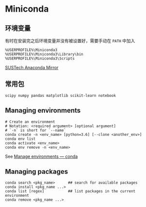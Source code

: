 # Miniconda

## 环境变量

有时在安装完之后环境变量并没有被设置好，需要手动在 `PATH` 中加入

```
%USERPROFILE%\Miniconda3
%USERPROFILE%\Miniconda3\Library\bin
%USERPROFILE%\Miniconda3\Scripts
```

[SUSTech Anaconda Mirror](https://mirrors.sustech.edu.cn/help/anaconda.html)

## 常用包

```
scipy numpy pandas matplotlib scikit-learn notebook
```

## Managing environments

```shelldoc
# Create an environment
# Notation: <required argument> [optional argument]
# `-n` is short for `--name`
conda create -n <env_name> [python=3.6] [--clone <another_env>]
conda env list
conda activate <env_name>
conda env remove -n <env_name>
```

See [Manage environments &mdash; conda](https://docs.conda.io/projects/conda/en/latest/user-guide/tasks/manage-environments.html)

## Managing packages

```shelldoc
conda search <pkg_name>      ## search for available packages
conda install <pkg_name ...>
conda list [regex]           ## list packages in the current environment
conda remove <pkg_name ...>
```
